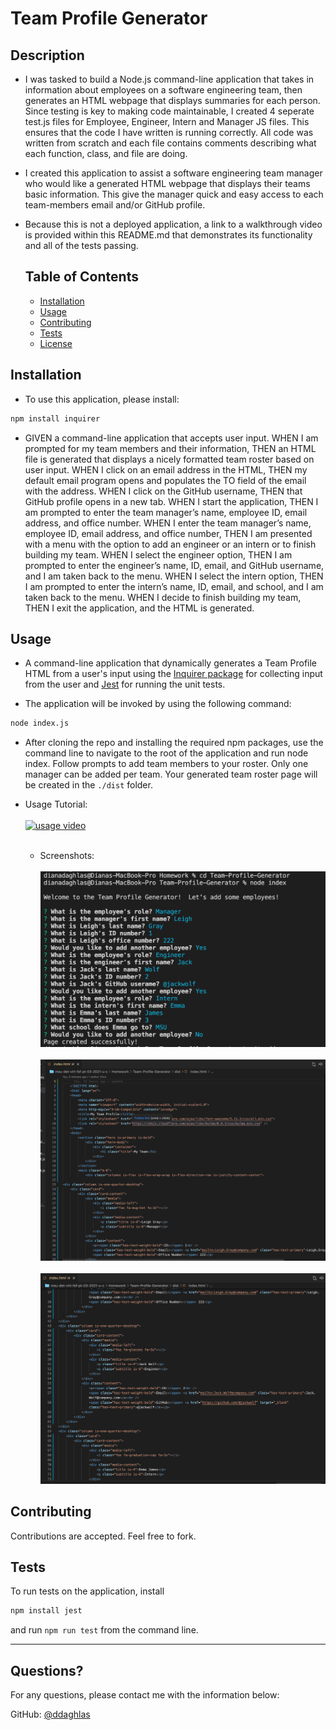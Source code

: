 # Team Profile Generator

## Description

- I was tasked to build a Node.js command-line application that takes in information about employees on a software engineering team, then generates an HTML webpage that displays summaries for each person. Since testing is key to making code maintainable, I created 4 seperate test.js files for Employee, Engineer, Intern and Manager JS files. This ensures that the code I have written is running correctly. All code was written from scratch and each file contains comments describing what each function, class, and file are doing. 
- I created this application to assist a software engineering team manager who would like a generated HTML webpage that displays their teams basic information. This give the manager quick and easy access to each team-members email and/or GitHub profile. 
- Because this is not a deployed application, a link to a walkthrough video is provided within this README.md that demonstrates its functionality and all of the tests passing. 
  
  ## Table of Contents
  * [Installation](#installation)
  * [Usage](#usage)
  * [Contributing](#contributing)
  * [Tests](#tests)
  * [License](#license)

## Installation

- To use this application, please install:
```md
npm install inquirer
```
- GIVEN a command-line application that accepts user input. WHEN I am prompted for my team members and their information, THEN an HTML file is generated that displays a nicely formatted team roster based on user input. WHEN I click on an email address in the HTML, THEN my default email program opens and populates the TO field of the email with the address. WHEN I click on the GitHub username, THEN that GitHub profile opens in a new tab. WHEN I start the application, THEN I am prompted to enter the team manager’s name, employee ID, email address, and office number. WHEN I enter the team manager’s name, employee ID, email address, and office number, THEN I am presented with a menu with the option to add an engineer or an intern or to finish building my team. WHEN I select the engineer option, THEN I am prompted to enter the engineer’s name, ID, email, and GitHub username, and I am taken back to the menu. WHEN I select the intern option, THEN I am prompted to enter the intern’s name, ID, email, and school, and I am taken back to the menu. WHEN I decide to finish building my team, THEN I exit the application, and the HTML is generated.
## Usage
- A command-line application that dynamically generates a Team Profile HTML from a user's input using the [Inquirer package](https://www.npmjs.com/package/inquirer) for collecting input from the user and [Jest](https://www.npmjs.com/package/jest) for running the unit tests. 

- The application will be invoked by using the following command:

```bash
node index.js
```

- After cloning the repo and installing the required npm packages, use the command line to navigate to the root of the application and run node index. Follow prompts to add team members to your roster. Only one manager can be added per team. Your generated team roster page will be created in the ```./dist``` folder.

- Usage Tutorial: <br><br>
  [![usage video](./images/Team-Profile-Tutorial.gif)](https://drive.google.com/file/d/1LtkDfuSO4RbgHAz0lf0XmQrLOSsm6PmK/view?usp=sharing "Click Me!")<br><br>
  - Screenshots: <br><br>
  ![Command-Line](images/terminal-questions.png)<br><br>
  ![HTML1](images/generated-html1.png)<br><br>
  ![HTML2](images/generated-html2.png)


## Contributing
  
  Contributions are accepted. Feel free to fork.


## Tests
To run tests on the application, install
```md
npm install jest
```
and run  `npm run test` from the command line.

  ---
  
  
  ## Questions?
  
  For any questions, please contact me with the information below:

  GitHub: [@ddaghlas](https://github.com/ddaghlas) 

